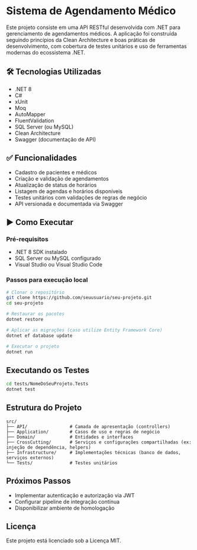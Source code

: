 # Sistema de Agendamento Médico

Este projeto consiste em uma API RESTful desenvolvida com .NET para gerenciamento de agendamentos médicos. A aplicação foi construída seguindo princípios da Clean Architecture e boas práticas de desenvolvimento, com cobertura de testes unitários e uso de ferramentas modernas do ecossistema .NET.

## 🛠 Tecnologias Utilizadas

- .NET 8  
- C#  
- xUnit  
- Moq  
- AutoMapper  
- FluentValidation  
- SQL Server (ou MySQL)  
- Clean Architecture  
- Swagger (documentação de API)

## ✅ Funcionalidades

- Cadastro de pacientes e médicos  
- Criação e validação de agendamentos  
- Atualização de status de horários  
- Listagem de agendas e horários disponíveis  
- Testes unitários com validações de regras de negócio  
- API versionada e documentada via Swagger

## ▶️ Como Executar

### Pré-requisitos

- .NET 8 SDK instalado  
- SQL Server ou MySQL configurado  
- Visual Studio ou Visual Studio Code

### Passos para execução local

```bash
# Clonar o repositório
git clone https://github.com/seuusuario/seu-projeto.git
cd seu-projeto

# Restaurar os pacotes
dotnet restore

# Aplicar as migrações (caso utilize Entity Framework Core)
dotnet ef database update

# Executar o projeto
dotnet run

```

## Executando os Testes

```bash
cd tests/NomeDoSeuProjeto.Tests
dotnet test
```

## Estrutura do Projeto

```
src/
├── API/                # Camada de apresentação (controllers)
├── Application/        # Casos de uso e regras de negócio
├── Domain/             # Entidades e interfaces
├── CrossCutting/       # Serviços e configurações compartilhadas (ex: injeção de dependência, helpers)
├── Infrastructure/     # Implementações técnicas (banco de dados, serviços externos)
└── Tests/              # Testes unitários
```

## Próximos Passos

- Implementar autenticação e autorização via JWT
- Configurar pipeline de integração contínua
- Disponibilizar ambiente de homologação

## Licença

Este projeto está licenciado sob a Licença MIT.

